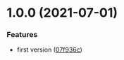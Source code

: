 # 1.0.0 (2021-07-01)


### Features

* first version ([07f936c](https://github.com/NaturalCycles/CookieMonster/commit/07f936ceb493ad3046cbc8522ec861d435c621e2))
